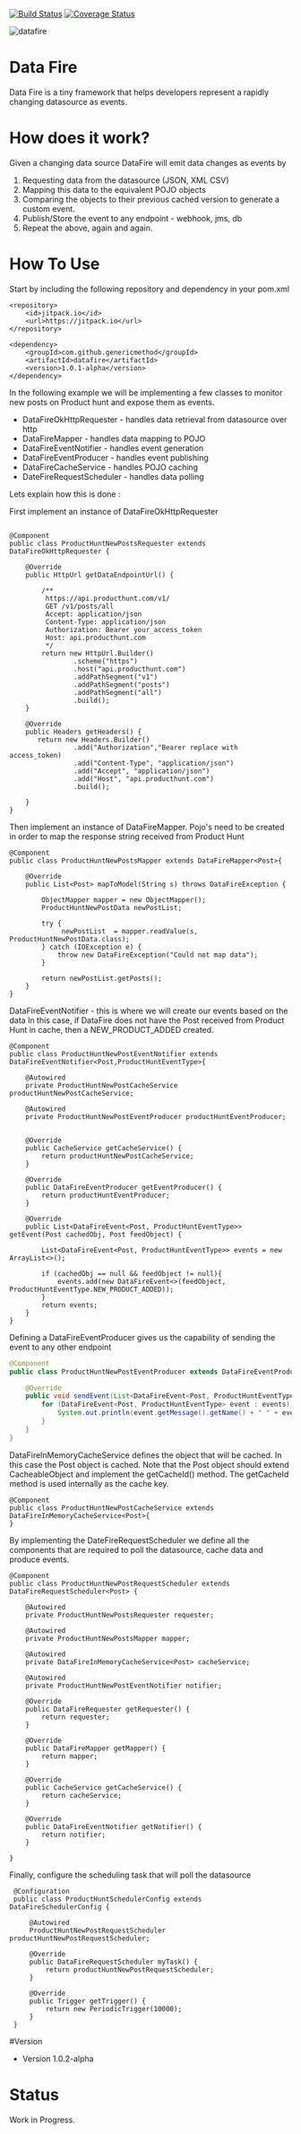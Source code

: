[![Build Status](https://travis-ci.org/genericmethod/datafire.svg?branch=master)](https://travis-ci.org/genericmethod/datafire)
[![Coverage Status](https://coveralls.io/repos/genericmethod/feed-fire/badge.svg?branch=master&service=github)](https://coveralls.io/github/genericmethod/datafiree?branch=master)

![datafire](http://emojipedia-us.s3.amazonaws.com/cache/67/78/6778e5687df78a4ee0c2e54c759b0a4a.png)

# Data Fire
Data Fire is a tiny framework that helps developers represent a rapidly changing datasource as events.

# How does it work?

Given a changing data source DataFire will emit data changes as events by

1. Requesting data from the datasource (JSON, XML CSV)
2. Mapping this data to the equivalent POJO objects
3. Comparing the objects to their previous cached version to generate a custom event.
4. Publish/Store the event to any endpoint - webhook, jms, db
5. Repeat the above, again and again.


# How To Use

Start by including the following repository and dependency in your pom.xml

```
<repository>
    <id>jitpack.io</id>
    <url>https://jitpack.io</url>
</repository>

<dependency>
    <groupId>com.github.genericmethod</groupId>
    <artifactId>datafire</artifactId>
    <version>1.0.1-alpha</version>
</dependency>
```

In the following example we will be implementing a few classes to monitor new posts on Product hunt and expose them as events.

- DataFireOkHttpRequester - handles data retrieval from datasource over http
- DataFireMapper - handles data mapping to POJO
- DataFireEventNotifier - handles event generation
- DataFireEventProducer - handles event publishing
- DataFireCacheService  - handles POJO caching
- DateFireRequestScheduler - handles data polling

Lets explain how this is done :

First implement an instance of DataFireOkHttpRequester

```

@Component
public class ProductHuntNewPostsRequester extends DataFireOkHttpRequester {

    @Override
    public HttpUrl getDataEndpointUrl() {

        /**
         https://api.producthunt.com/v1/
         GET /v1/posts/all
         Accept: application/json
         Content-Type: application/json
         Authorization: Bearer your_access_token
         Host: api.producthunt.com
         */
        return new HttpUrl.Builder()
                .scheme("https")
                .host("api.producthunt.com")
                .addPathSegment("v1")
                .addPathSegment("posts")
                .addPathSegment("all")
                .build();
    }

    @Override
    public Headers getHeaders() {
       return new Headers.Builder()
                .add("Authorization","Bearer replace with access_token)
                .add("Content-Type", "application/json")
                .add("Accept", "application/json")
                .add("Host", "api.producthunt.com")
                .build();

    }
}

```

Then implement an instance of DataFireMapper. Pojo's need to be created in order to map the response string received from Product Hunt

```
@Component
public class ProductHuntNewPostsMapper extends DataFireMapper<Post>{

    @Override
    public List<Post> mapToModel(String s) throws DataFireException {

        ObjectMapper mapper = new ObjectMapper();
        ProductHuntNewPostData newPostList;

        try {
             newPostList  = mapper.readValue(s, ProductHuntNewPostData.class);
        } catch (IOException e) {
            throw new DataFireException("Could not map data");
        }

        return newPostList.getPosts();
    }
}
```

DataFireEventNotifier - this is where we will create our events based on the data
In this case, if DataFire does not have the Post received from Product Hunt in cache,
then a NEW_PRODUCT_ADDED created.

```
@Component
public class ProductHuntNewPostEventNotifier extends DataFireEventNotifier<Post,ProductHuntEventType>{

    @Autowired
    private ProductHuntNewPostCacheService productHuntNewPostCacheService;

    @Autowired
    private ProductHuntNewPostEventProducer productHuntEventProducer;


    @Override
    public CacheService getCacheService() {
        return productHuntNewPostCacheService;
    }

    @Override
    public DataFireEventProducer getEventProducer() {
        return productHuntEventProducer;
    }

    @Override
    public List<DataFireEvent<Post, ProductHuntEventType>> getEvent(Post cachedObj, Post feedObject) {

        List<DataFireEvent<Post, ProductHuntEventType>> events = new ArrayList<>();

        if (cachedObj == null && feedObject != null){
            events.add(new DataFireEvent<>(feedObject, ProductHuntEventType.NEW_PRODUCT_ADDED));
        }
        return events;
    }
}
```

Defining a DataFireEventProducer gives us the capability of sending the event to any other endpoint

```java
@Component
public class ProductHuntNewPostEventProducer extends DataFireEventProducer<Post,ProductHuntEventType>{

    @Override
    public void sendEvent(List<DataFireEvent<Post, ProductHuntEventType>> events) {
        for (DataFireEvent<Post, ProductHuntEventType> event : events) {
            System.out.println(event.getMessage().getName() + " " + event.getEventType().name());
        }
    }
}

```

DataFireInMemoryCacheService defines the object that will be cached. In this case the Post object is cached.
Note that the Post object should extend CacheableObject and implement the getCacheId() method.
The getCacheId method is used internally as the cache key.

```
@Component
public class ProductHuntNewPostCacheService extends DataFireInMemoryCacheService<Post>{
}

```

By implementing the DateFireRequestScheduler we define all the components that are required to
poll the datasource, cache data and produce events.

```
@Component
public class ProductHuntNewPostRequestScheduler extends DataFireRequestScheduler<Post> {

    @Autowired
    private ProductHuntNewPostsRequester requester;

    @Autowired
    private ProductHuntNewPostsMapper mapper;

    @Autowired
    private DataFireInMemoryCacheService<Post> cacheService;

    @Autowired
    private ProductHuntNewPostEventNotifier notifier;

    @Override
    public DataFireRequester getRequester() {
        return requester;
    }

    @Override
    public DataFireMapper getMapper() {
        return mapper;
    }

    @Override
    public CacheService getCacheService() {
        return cacheService;
    }

    @Override
    public DataFireEventNotifier getNotifier() {
        return notifier;
    }

}
```

Finally, configure the scheduling task that will poll the datasource

```
 @Configuration
 public class ProductHuntSchedulerConfig extends DataFireSchedulerConfig {

     @Autowired
     ProductHuntNewPostRequestScheduler productHuntNewPostRequestScheduler;

     @Override
     public DataFireRequestScheduler myTask() {
         return productHuntNewPostRequestScheduler;
     }

     @Override
     public Trigger getTrigger() {
         return new PeriodicTrigger(10000);
     }
 }
```

#Version

- Version 1.0.2-alpha


# Status
Work in Progress.



